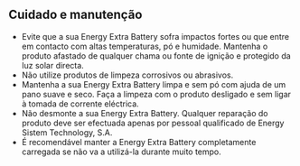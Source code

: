 ## Cuidado e manutenção

* Evite que a sua Energy Extra Battery sofra impactos fortes ou que entre em contacto com altas temperaturas, pó e humidade. Mantenha o produto afastado de qualquer chama ou fonte de ignição e protegido da luz solar directa.
* Não utilize produtos de limpeza corrosivos ou abrasivos.
* Mantenha a sua Energy Extra Battery limpa e sem pó com ajuda de um pano suave e seco. Faça a limpeza com o produto desligado e sem ligar à tomada de corrente eléctrica. 
* Não desmonte a sua Energy Extra Battery. Qualquer reparação do produto deve ser efectuada apenas por pessoal qualificado de Energy Sistem Technology, S.A.
* É recomendável manter a Energy Extra Battery completamente carregada se não va a utilizá-la durante muito tempo.



